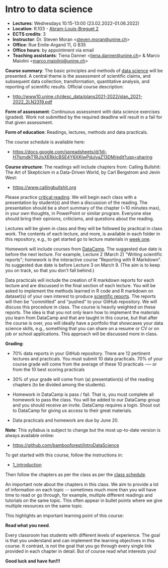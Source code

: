 # Intro to data science

* **Lectures**: Wednesdays 10:15-13:00 (23.02.2022-01.06.2022)
* **Location**: R.103 - [Abram-Louis-Breguet 2](https://goo.gl/maps/3PbazGZAv3QTJ95r6)
* **ECTS credits**: 3
* **Instructor**: Dr. Steven Moran \<steven.moran@unine.ch\>
* **Office**: Rue Emile-Argand 11, G B35
* **Office hours**: by appointment via email
* **Teaching assistants**: Tiena Danner \<tiena.danner@unine.ch\> & Marco Maiolini \<marco.maiolini@unine.ch\>

**Course summary**: The basic principles and methods of [data science](https://en.wikipedia.org/wiki/Data_science) will be presented. A central theme is the assessment of scientific claims, and subsequent data collection, transformation, quantitative analysis, and reporting of scientific results. Official course description:

* http://www10.unine.ch/desc_data/plans2021-2022/plan_2021-2022_2LN2319.pdf

**Form of assessment**: Continuous assessment with data science exercises (graded). Work not submitted by the required deadline will result in a fail for that given assessment.

**Form of education**: Readings, lectures, methods and data practicals.

The course schedule is available here:

* https://docs.google.com/spreadsheets/d/1di-H7lsmdkT1RJlsXERkIcBSE4Y6XKIwPdulyaZ13DM/edit?usp=sharing

**Course structure**: The readings will include chapters from: Calling Bullshit: The Art of Skepticism in a Data-Driven World, by Carl Bergstrom and Jevin West: 

* https://www.callingbullshit.org

Please practice [critical reading](https://faculty.washington.edu/ebender/critical_reading.pdf). We will begin each class with a presentation by student(s) and then a discussion of the reading. The presentation should be a short summary of the chapter (~10 minutes max), in your own thoughts, in PowerPoint or similar program. Everyone else should bring their opinions, criticisms, and questions about the reading.

Lectures will be given in class and they will be followed by practical in class work. The contents of each lecture, and more, is available in each folder in this repository, e.g., to get started go to lecture materials in [week one](1_introduction).

Homework will include courses from [DataCamp](https://www.datacamp.com). The suggested due date is before the next lecture. For example, Lecture 2 (March 2) "Writing scientific reports"; homework is the interactive course "Reporting with R Markdown". Its suggested due date is before Lecture 3 on March 9. (The aim is to keep you on track, so that you don't fall behind.)

Data practicals will include the creation of R markdown reports for each lecture and are discussed in the final section of each lecture. You will be asked to implement the methods learned in R code and R markdown on dataset(s) of your own interest to produce [scientific reports](2_scientific_reports). The reports will then be "committed" and "pushed" to your GitHub repository. We will discuss this procedure in class. The course is heavily weighted on these reports. The idea is that you not only learn how to implement the materials you learn from DataCamp and that are taught in this course, but that after the course is over, you will ideally have a portfolio that showcases your data science skills, e.g., something that you can share on a resume or CV or on job or school applications. This approach will be discussed more in class.


**Grading**: 

* 70% data reports in your GitHub repository. There are 12 pertinent lectures and practicals. You must submit 10 data practicals. 70% of your course grade will come from the average of these 10 practicals -— or from the 10 best scoring practicals 

* 30% of your grade will come from (a) presentation(s) of the reading chapters (to be divided among the students). 

* Homework in DataCamp is pass / fail. That is, you must complete all homework to pass the class. You will be added to our DataCamp group and you should receive an invite. DataCamp requires a login. Shout out to DataCamp for giving us access to their great materials.

* Data practicals and homework are due by June 20.

**Note**: This syllabus is subject to change but the most up-to-date version is always available online:

* https://github.com/bambooforest/IntroDataScience

To get started with this course, follow the instructions in:

* [1_introduction](https://github.com/bambooforest/IntroDataScience/tree/main/1_introduction)

Then follow the chapters as per the class as per the [class schedule](https://docs.google.com/spreadsheets/d/1di-H7lsmdkT1RJlsXERkIcBSE4Y6XKIwPdulyaZ13DM/edit?usp=sharing).

An important note about the chapters in this class. We aim to provide a lot of information on each topic -- sometimes much more than you will have time to read or go through, for example, multiple different readings and tutorials on the same topic. This often appear in bullet points where we give multiple resources on the same topic.

This highlights an important learning point of this course:

**Read what you need**.

Every classroom has students with different levels of experience. The goal is that you understand and can implement the learning objectives in this course. It contrast, is not the goal that you go through every single link provided in each chapter in detail. But of course read what interests you!

**Good luck and have fun!!!**

